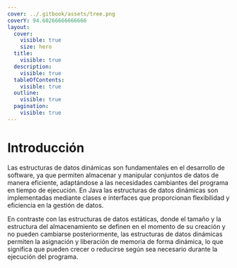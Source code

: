 ```yaml
---
cover: ../.gitbook/assets/tree.png
coverY: 94.60266666666666
layout:
  cover:
    visible: true
    size: hero
  title:
    visible: true
  description:
    visible: true
  tableOfContents:
    visible: true
  outline:
    visible: true
  pagination:
    visible: true
---
```


# Introducción

Las estructuras de datos dinámicas son fundamentales en el desarrollo de software, ya que permiten almacenar y manipular conjuntos de datos de manera eficiente, adaptándose a las necesidades cambiantes del programa en tiempo de ejecución. En Java las estructuras de datos dinámicas son implementadas mediante clases e interfaces que proporcionan flexibilidad y eficiencia en la gestión de datos.

En contraste con las estructuras de datos estáticas, donde el tamaño y la estructura del almacenamiento se definen en el momento de su creación y no pueden cambiarse posteriormente, las estructuras de datos dinámicas permiten la asignación y liberación de memoria de forma dinámica, lo que significa que pueden crecer o reducirse según sea necesario durante la ejecución del programa.
